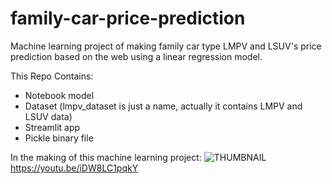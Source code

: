 # family-car-price-prediction
Machine learning project of making family car type LMPV and LSUV's price prediction based on the web using a linear regression model.

This Repo Contains:
- Notebook model
- Dataset (lmpv_dataset is just a name, actually it contains LMPV and LSUV data)
- Streamlit app
- Pickle binary file

In the making of this machine learning project:
![THUMBNAIL](https://github.com/wicaksonohanif/family-car-price-prediction/assets/107620860/9c797fe8-f545-4794-82c2-a228419b1664)
https://youtu.be/iDW8LC1pqkY
